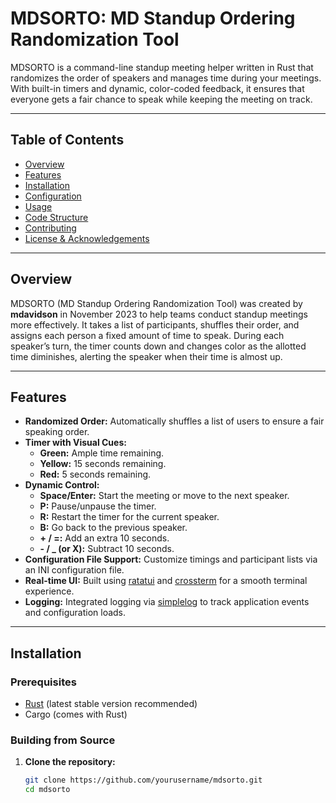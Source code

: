 # MDSORTO: MD Standup Ordering Randomization Tool

MDSORTO is a command-line standup meeting helper written in Rust that randomizes the order of speakers and manages time during your meetings. With built-in timers and dynamic, color-coded feedback, it ensures that everyone gets a fair chance to speak while keeping the meeting on track.

---

## Table of Contents

- [Overview](#overview)
- [Features](#features)
- [Installation](#installation)
- [Configuration](#configuration)
- [Usage](#usage)
- [Code Structure](#code-structure)
- [Contributing](#contributing)
- [License & Acknowledgements](#license--acknowledgements)

---

## Overview

MDSORTO (MD Standup Ordering Randomization Tool) was created by **mdavidson** in November 2023 to help teams conduct standup meetings more effectively. It takes a list of participants, shuffles their order, and assigns each person a fixed amount of time to speak. During each speaker’s turn, the timer counts down and changes color as the allotted time diminishes, alerting the speaker when their time is almost up.

---

## Features

- **Randomized Order:** Automatically shuffles a list of users to ensure a fair speaking order.
- **Timer with Visual Cues:**  
  - **Green:** Ample time remaining.  
  - **Yellow:** 15 seconds remaining.  
  - **Red:** 5 seconds remaining.
- **Dynamic Control:**  
  - **Space/Enter:** Start the meeting or move to the next speaker.  
  - **P:** Pause/unpause the timer.  
  - **R:** Restart the timer for the current speaker.  
  - **B:** Go back to the previous speaker.  
  - **+ / =:** Add an extra 10 seconds.  
  - **- / _ (or X):** Subtract 10 seconds.
- **Configuration File Support:** Customize timings and participant lists via an INI configuration file.
- **Real-time UI:** Built using [ratatui](https://github.com/ratatui-org/ratatui) and [crossterm](https://github.com/crossterm-rs/crossterm) for a smooth terminal experience.
- **Logging:** Integrated logging via [simplelog](https://github.com/drakulix/simplelog) to track application events and configuration loads.

---

## Installation

### Prerequisites

- [Rust](https://www.rust-lang.org/tools/install) (latest stable version recommended)
- Cargo (comes with Rust)

### Building from Source

1. **Clone the repository:**

   ```bash
   git clone https://github.com/yourusername/mdsorto.git
   cd mdsorto
